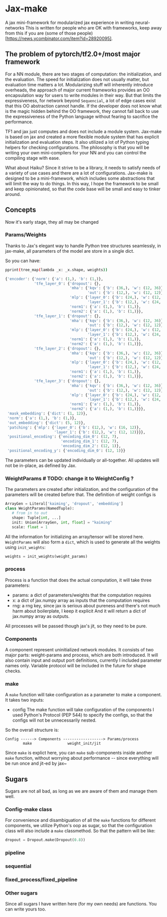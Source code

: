 # Jax-make
A jax mini-framework for modularized jax experience in writing neural-networks
This is written for people who are OK with frameworks, keep away from this if you are (some of those people)[https://news.ycombinator.com/item?id=28920095].


## The problem of pytorch/tf2.0+/most major framework
For a NN module, there are two stages of computation: the initialization, and the evaluation.
The speed for initialization does not usually matter, but evaluation time matters a lot.
Modularizing stuff will inherently introduce overheads,
 the approach of major current frameworks provides an OO encapsulation way for users to write modules in their way.
But that limits the expressiveness, for network beyond `Sequencial`, a lot of edge cases exist that this OO abstraction cannot handle.
If the developer does not know what is the magic hidden behind the OO framework, 
 they cannot fall back to use the expressiveness of the Python language without fearing to sacrifice the performance.


TF1 and jax just computes and does not include a module system.
Jax-make is based on jax and created a more flexible module system that has explicit initialization and evaluation steps.
It also utilized a lot of Python typing helpers for checking configurations.
The philosophy is that you will be writing your own mini-compilers for your NN and you can control the compiling stage with ease.


What about Haiku?
Since it strive to be a library, it needs to satisfy needs of a variety of use cases and there are a lot of configurations.
Jax-make is designed to be a mini-framework, 
 which includes some abstractions that will limit the way to do things.
In this way, I hope the framework to be small and keep opinionated,
 so that the code base will be small and easy to tinker around.


## Concepts
Now it's early stage, they all may be changed
### Params/Weights
Thanks to Jax's elegant way to handle Python tree structures seamlessly,
in jax-make, all parameters of the model are store in a single dict.

So you can have:
```bash
pprint(tree_map(lambda _x: _x.shape, weights))
```
```python
{'encoder': {'norm': {'a': (1,), 'b': (1,)},
             'tfe_layer_0': {'dropout': {},
                             'mha': {'kqv': {'b': (36,), 'w': (12, 36)},
                                     'out': {'b': (12,), 'w': (12, 12)}},
                             'mlp': {'layer_0': {'b': (24,), 'w': (12, 24)},
                                     'layer_1': {'b': (12,), 'w': (24, 12)}},
                             'norm1': {'a': (1,), 'b': (1,)},
                             'norm2': {'a': (1,), 'b': (1,)}},
             'tfe_layer_1': {'dropout': {},
                             'mha': {'kqv': {'b': (36,), 'w': (12, 36)},
                                     'out': {'b': (12,), 'w': (12, 12)}},
                             'mlp': {'layer_0': {'b': (24,), 'w': (12, 24)},
                                     'layer_1': {'b': (12,), 'w': (24, 12)}},
                             'norm1': {'a': (1,), 'b': (1,)},
                             'norm2': {'a': (1,), 'b': (1,)}},
             'tfe_layer_2': {'dropout': {},
                             'mha': {'kqv': {'b': (36,), 'w': (12, 36)},
                                     'out': {'b': (12,), 'w': (12, 12)}},
                             'mlp': {'layer_0': {'b': (24,), 'w': (12, 24)},
                                     'layer_1': {'b': (12,), 'w': (24, 12)}},
                             'norm1': {'a': (1,), 'b': (1,)},
                             'norm2': {'a': (1,), 'b': (1,)}},
             'tfe_layer_3': {'dropout': {},
                             'mha': {'kqv': {'b': (36,), 'w': (12, 36)},
                                     'out': {'b': (12,), 'w': (12, 12)}},
                             'mlp': {'layer_0': {'b': (24,), 'w': (12, 24)},
                                     'layer_1': {'b': (12,), 'w': (24, 12)}},
                             'norm1': {'a': (1,), 'b': (1,)},
                             'norm2': {'a': (1,), 'b': (1,)}}},
 'mask_embedding': {'dict': (1, 12)},
 'norm': {'a': (1,), 'b': (1,)},
 'out_embedding': {'dict': (5, 12)},
 'patching': {'mlp': {'layer_0': {'b': (12,), 'w': (16, 12)},
                      'layer_1': {'b': (12,), 'w': (12, 12)}}},
 'positional_encoding': {'encoding_dim_0': (12, 7),
                         'encoding_dim_1': (12, 7),
                         'encoding_dim_2': (12, 1)},
 'positional_encoding_y': {'encoding_dim_0': (12, 1)}}
```

The parameters can be updated individually or all-together.
All updates will not be in-place, as defined by Jax.

### WeightParams  # TODO: change it to WeightConfig ? 
The parameters are created after initialization, and the configuration of the parameters will be created before that.
The definition of weight configs is
```python
ArrayGen = Literal['kaiming', 'dropout', 'embedding']
class WeightParams(NamedTuple):
   # from in to out
   shape: Tuple[int, ...]
   init: Union[ArrayGen, int, float] = "kaiming"
   scale: float = 1
```
All the information for initializing an array/tensor will be stored here.
`WeightParams` will also form a `dict`, which is used to generate all the weights using `init_weights`:
```python
weights = init_weights(weight_params)
```
### process
Process is a function that does the actual computation, it will take three parameters:
- params: a dict of parameters/weights that the computation requires
- x: a dict of jax.numpy array as inputs that the computation requires
- rng: a rng key, since jax is serious about pureness and there's not much harm about boilerplate, I keep it explicit
And it will return a dict of jax.numpy array as outputs.

All processes will be passed though jax's jit,
 so they need to be pure.

### Components
A component represent uninitialized network modules. 
It consists of two major parts: weight-params and process, which are both introduced.
It will also contain input and output port definitions,
 currently I included parameter names only.
Variable protocol will be included in the future for shape checks.

### make
A `make` function will take configuration as a parameter to make a component. It takes two inputs:

- config 
  The make function will take configuration of the components
  I used Python's Protocol (PEP 544) to specify the configs,
  so that the configs will not be unnecessarily nested.

So the overall structure is:

```
Config ------> Components ------------------> Params/process
        make                weight_init/jit

```
Since `make` is explict here, you can `make` sub-components inside another `make` function,
without worrying about performance -- since everything will be run once and jit-ed by jax~


## Sugars
Sugars are not all bad, as long as we are aware of them and manage them well.

### Config-make class
For convenience and disambiguation of all the `make` functions for different components,
 we utilize Python's oop as sugar, so that the configuration class will also include a `make` classmethod.
So that the pattern will be like:
```python
dropout = Dropout.make(Dropout(0.8))

```

### pipeline

### sequential

### fixed_process/fixed_pipeline

### Other sugars
Since all sugars I have written here (for my own needs) are functions. 
You can write yours too.
